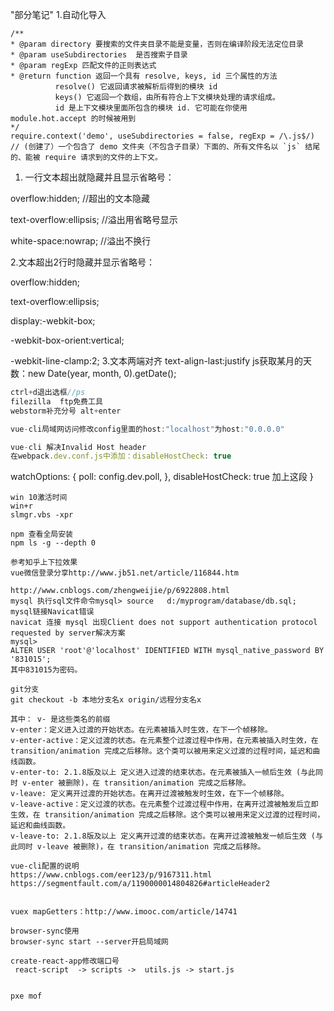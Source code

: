 "部分笔记" 
1.自动化导入
```
/**
* @param directory 要搜索的文件夹目录不能是变量，否则在编译阶段无法定位目录
* @param useSubdirectories  是否搜索子目录
* @param regExp 匹配文件的正则表达式
* @return function 返回一个具有 resolve, keys, id 三个属性的方法
          resolve() 它返回请求被解析后得到的模块 id
          keys() 它返回一个数组，由所有符合上下文模块处理的请求组成。 
          id 是上下文模块里面所包含的模块 id. 它可能在你使用 module.hot.accept 的时候被用到
*/
require.context('demo', useSubdirectories = false, regExp = /\.js$/)
// (创建了）一个包含了 demo 文件夹（不包含子目录）下面的、所有文件名以 `js` 结尾的、能被 require 请求到的文件的上下文。

```
1. 一行文本超出就隐藏并且显示省略号：

  overflow:hidden; //超出的文本隐藏

  text-overflow:ellipsis; //溢出用省略号显示

  white-space:nowrap; //溢出不换行
  
2.文本超出2行时隐藏并显示省略号：

  overflow:hidden; 

  text-overflow:ellipsis;

  display:-webkit-box; 

  -webkit-box-orient:vertical;

  -webkit-line-clamp:2; 
3.文本两端对齐
  text-align-last:justify
js获取某月的天数：new Date(year, month, 0).getDate();
```Javascript
ctrl+d退出选框//ps
filezilla  ftp免费工具
webstorm补充分号 alt+enter

vue-cli局域网访问修改config里面的host:"localhost"为host:"0.0.0.0"

vue-cli 解决Invalid Host header
在webpack.dev.conf.js中添加：disableHostCheck: true
```
watchOptions: {
poll: config.dev.poll,
},
disableHostCheck: true     加上这段
}
```
win 10激活时间
win+r
slmgr.vbs -xpr

npm 查看全局安装
npm ls -g --depth 0

参考知乎上下拉效果
vue微信登录分享http://www.jb51.net/article/116844.htm

http://www.cnblogs.com/zhengweijie/p/6922808.html
mysql 执行sql文件命令mysql> source   d:/myprogram/database/db.sql;
mysql链接Navicat错误
navicat 连接 mysql 出现Client does not support authentication protocol requested by server解决方案
mysql>
ALTER USER 'root'@'localhost' IDENTIFIED WITH mysql_native_password BY '831015';
其中831015为密码。

git分支
git checkout -b 本地分支名x origin/远程分支名x

其中： v- 是这些类名的前缀
v-enter：定义进入过渡的开始状态。在元素被插入时生效，在下一个帧移除。
v-enter-active：定义过渡的状态。在元素整个过渡过程中作用，在元素被插入时生效，在 transition/animation 完成之后移除。这个类可以被用来定义过渡的过程时间，延迟和曲线函数。
v-enter-to: 2.1.8版及以上 定义进入过渡的结束状态。在元素被插入一帧后生效 (与此同时 v-enter 被删除)，在 transition/animation 完成之后移除。
v-leave: 定义离开过渡的开始状态。在离开过渡被触发时生效，在下一个帧移除。
v-leave-active：定义过渡的状态。在元素整个过渡过程中作用，在离开过渡被触发后立即生效，在 transition/animation 完成之后移除。这个类可以被用来定义过渡的过程时间，延迟和曲线函数。
v-leave-to: 2.1.8版及以上 定义离开过渡的结束状态。在离开过渡被触发一帧后生效 (与此同时 v-leave 被删除)，在 transition/animation 完成之后移除。
 
vue-cli配置的说明
https://www.cnblogs.com/eer123/p/9167311.html
https://segmentfault.com/a/1190000014804826#articleHeader2


vuex mapGetters：http://www.imooc.com/article/14741

browser-sync使用
browser-sync start --server开启局域网

create-react-app修改端口号
 react-script  -> scripts ->  utils.js -> start.js


pxe mof
```
